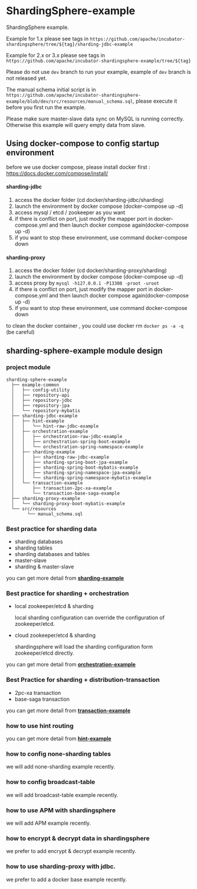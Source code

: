 # ShardingSphere-example

ShardingSphere example.

Example for 1.x please see tags in `https://github.com/apache/incubator-shardingsphere/tree/${tag}/sharding-jdbc-example`

Example for 2.x or 3.x please see tags in `https://github.com/apache/incubator-shardingsphere-example/tree/${tag}`

Please do not use `dev` branch to run your example, example of `dev` branch is not released yet. 

The manual schema initial script is in `https://github.com/apache/incubator-shardingsphere-example/blob/dev/src/resources/manual_schema.sql`, 
please execute it before you first run the example.

Please make sure master-slave data sync on MySQL is running correctly. Otherwise this example will query empty data from slave.

## Using docker-compose to config startup environment
before we use docker compose, please install docker first : https://docs.docker.com/compose/install/

#### sharding-jdbc
1. access the docker folder (cd docker/sharding-jdbc/sharding)
2. launch the environment by docker compose (docker-compose up -d)
3. access mysql / etcd / zookeeper as you want
4. if there is conflict on port, just modify the mapper port in docker-compose.yml and then launch docker compose again(docker-compose up -d)
5. if you want to stop these environment, use command docker-compose down

#### sharding-proxy
1. access the docker folder (cd docker/sharding-proxy/sharding)
2. launch the environment by docker compose (docker-compose up -d)
3. access proxy by `mysql -h127.0.0.1 -P13308 -proot -uroot`
4. if there is conflict on port, just modify the mapper port in docker-compose.yml and then launch docker compose again(docker-compose up -d)
5. if you want to stop these environment, use command docker-compose down

to clean the docker container , you could use docker rm `docker ps -a -q` (be careful)

## sharding-sphere-example module design

### project module
```
sharding-sphere-example
  ├── example-common
  │   ├── config-utility
  │   ├── repository-api
  │   ├── repository-jdbc
  │   ├── repository-jpa
  │   └── repository-mybatis
  ├── sharding-jdbc-example
  │   ├── hint-example
  │   │   └── hint-raw-jdbc-example
  │   ├── orchestration-example
  │   │   ├── orchestration-raw-jdbc-example
  │   │   ├── orchestration-spring-boot-example
  │   │   └── orchestration-spring-namespace-example
  │   ├── sharding-example
  │   │   ├── sharding-raw-jdbc-example
  │   │   ├── sharding-spring-boot-jpa-example
  │   │   ├── sharding-spring-boot-mybatis-example
  │   │   ├── sharding-spring-namespace-jpa-example
  │   │   └── sharding-spring-namespace-mybatis-example
  │   └── transaction-example
  │       ├── transaction-2pc-xa-example
  │       └── transaction-base-saga-example
  ├── sharding-proxy-example
  │   └── sharding-proxy-boot-mybatis-example
  └── src/resources
        └── manual_schema.sql
```

### Best practice for sharding data
* sharding databases
* sharding tables
* sharding databases and tables
* master-slave
* sharding & master-slave

you can get more detail from **[sharding-example](./sharding-jdbc-example/sharding-example)**

### Best practice for sharding + orchestration
* local zookeeper/etcd & sharding

    local sharding configuration can override the configuration of zookeeper/etcd.

* cloud zookeeper/etcd & sharding

    shardingsphere will load the sharding configuration form zookeeper/etcd directly.

you can get more detail from **[orchestration-example](./sharding-jdbc-example/orchestration-example)**

### Best Practice for sharding + distribution-transaction
* 2pc-xa transaction
* base-saga transaction

you can get more detail from **[transaction-example](./sharding-jdbc-example/transaction-example)**

### how to use hint routing
you can get more detail from **[hint-example](./sharding-jdbc-example/hint-example)**

### how to config none-sharding tables
we will add none-sharding example recently.

### how to config broadcast-table
we will add broadcast-table example recently.

### how to use APM with shardingsphere
we will add APM example recently.

### how to encrypt & decrypt data in shardingsphere
we prefer to add encrypt & decrypt example recently.

### how to use sharding-proxy with jdbc.
we prefer to add a docker base example recently.

